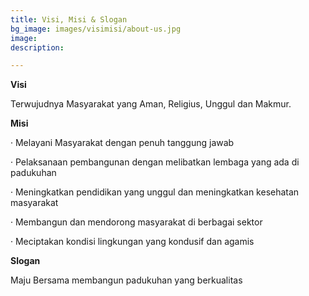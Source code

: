 ```yaml
---
title: Visi, Misi & Slogan
bg_image: images/visimisi/about-us.jpg
image: 
description: 

---
```

**Visi**

Terwujudnya Masyarakat yang Aman, Religius, Unggul dan Makmur.

**Misi**

· Melayani Masyarakat dengan penuh tanggung jawab

· Pelaksanaan pembangunan dengan melibatkan lembaga yang ada di padukuhan

· Meningkatkan pendidikan yang unggul dan meningkatkan kesehatan masyarakat

· Membangun dan mendorong masyarakat di berbagai sektor

· Meciptakan kondisi lingkungan yang kondusif dan agamis

**Slogan**

Maju Bersama membangun padukuhan yang berkualitas